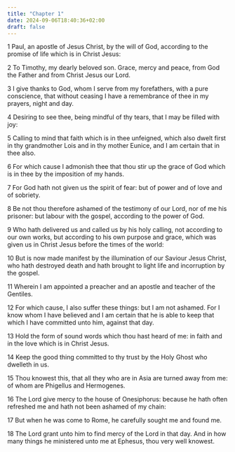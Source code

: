 ```yaml
---
title: "Chapter 1"
date: 2024-09-06T18:40:36+02:00
draft: false
---
```




1 Paul, an apostle of Jesus Christ, by the will of God, according to the promise of life which is in Christ Jesus:

2 To Timothy, my dearly beloved son. Grace, mercy and peace, from God the Father and from Christ Jesus our Lord.

3 I give thanks to God, whom I serve from my forefathers, with a pure conscience, that without ceasing I have a remembrance of thee in my prayers, night and day.

4 Desiring to see thee, being mindful of thy tears, that I may be filled with joy:

5 Calling to mind that faith which is in thee unfeigned, which also dwelt first in thy grandmother Lois and in thy mother Eunice, and I am certain that in thee also.

6 For which cause I admonish thee that thou stir up the grace of God which is in thee by the imposition of my hands.

7 For God hath not given us the spirit of fear: but of power and of love and of sobriety.

8 Be not thou therefore ashamed of the testimony of our Lord, nor of me his prisoner: but labour with the gospel, according to the power of God.

9 Who hath delivered us and called us by his holy calling, not according to our own works, but according to his own purpose and grace, which was given us in Christ Jesus before the times of the world:

10 But is now made manifest by the illumination of our Saviour Jesus Christ, who hath destroyed death and hath brought to light life and incorruption by the gospel.

11 Wherein I am appointed a preacher and an apostle and teacher of the Gentiles.

12 For which cause, I also suffer these things: but I am not ashamed. For I know whom I have believed and I am certain that he is able to keep that which I have committed unto him, against that day.

13 Hold the form of sound words which thou hast heard of me: in faith and in the love which is in Christ Jesus.

14 Keep the good thing committed to thy trust by the Holy Ghost who dwelleth in us.

15 Thou knowest this, that all they who are in Asia are turned away from me: of whom are Phigellus and Hermogenes.

16 The Lord give mercy to the house of Onesiphorus: because he hath often refreshed me and hath not been ashamed of my chain:

17 But when he was come to Rome, he carefully sought me and found me.

18 The Lord grant unto him to find mercy of the Lord in that day. And in how many things he ministered unto me at Ephesus, thou very well knowest.

